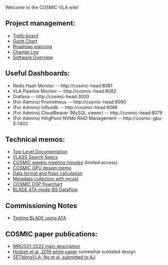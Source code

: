 Welcome to the COSMIC-VLA wiki!

## Project management:
* [Trello board](https://trello.com/b/K4d1jXQS/cosmic-vla)
* [Gantt Chart](https://drive.google.com/file/d/14QTlJbZEkx8_5qUNgs0EAgyQtQoeBEgK/view?usp=sharing)
* [Roadmap planning](https://docs.google.com/document/d/1nDtOfW71EruebsAeaTjjUV2HyhS5Rfpo4atIe5qpj1Y/edit#heading=h.dc9xlo2irlap)
* [Change Log](https://docs.google.com/spreadsheets/d/19PUhLtoywIaozQi-byDJI83Ps2QncOS2EjfxDlQ9dk8/edit?usp=sharing)
* [Software Overview](./SoftwareSystem/README.md)

## Useful Dashboards:

* Redis Hash Monitor -- http://cosmic-head:8081
* VLA Pipeline Monitor -- http://cosmic-head:8082
* Grafana -- http://cosmic-head:3000
* (For Admins) Prometheus -- http://cosmic-head:9090
* (For Admins) Influxdb -- http://cosmic-head:8086
* (For Admins) CloudBeaver (MySQL viewer) -- http://cosmic-head:8079
* (For Admins) HihgPoint NVMe RAID Management -- http://cosmic-gpu-X:7402

## Technical memos:
* [Top-Level Documentation](./Memos/cosmic.md)
* [VLASS Search Specs](./Memos/VLASS_Search_Pipeline_Specs.pdf)
* [COSMIC weekly meeting minutes](https://docs.google.com/document/d/1n4c8C7agsP-IJm5UEjiFZ4XCRolCnSUMZqB_bs5TNK8/edit?usp=sharing) (limited access)
* [COSMIC GPU design memo](./Memos/GPU_Cluster_Design.pdf)
* [Data format and flops calculation](https://docs.google.com/spreadsheets/d/1nBg8_RJp51gihRQK03zA6st_9hRyWhyO-QC6rQ72_Ns/edit#gid=0)
* [Metadata collection with mcast](./Memos/VLA_Mcast.pdf)
* [COSMIC DSP flowchart](https://drive.google.com/file/d/1uvJGjCCOi-rpOVnLSkC_L1pJtnS2vnZ5/view)
* [BLADE ATA mode-BS Dataflow](./SoftwareSystem/subsys_BLADE_BS_dataflow.md)

## Commissioning Notes
* [Testing BLADE using ATA](https://github.com/MydonSolutions/blade/blob/blade-cli-vla/tests/apps/blade-cli/manual.md#primary-sky-data-test)

## COSMIC paper publications:
* [MRI2021-2022 main description](https://drive.google.com/file/d/1HAF9AT9CL8ye8EIYFT2CmGkzXPzcN9TY/view?usp=sharing)
* [Hickish et al, 2019 white paper](https://ui.adsabs.harvard.edu/abs/2019BAAS...51g.269H/abstract) somewhat outdated design
* [SETI@ngVLA; Ng et al, submitted to AJ](https://drive.google.com/file/d/1_zQMk7uJgYrZDlLSezKBmmzcb_v6U0x1/view)
